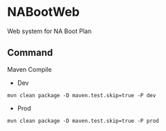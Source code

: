 # NABootWeb
Web system for NA Boot Plan

## Command
Maven Compile
- Dev
```
mvn clean package -D maven.test.skip=true -P dev
```
- Prod
```
mvn clean package -D maven.test.skip=true -P prod
```